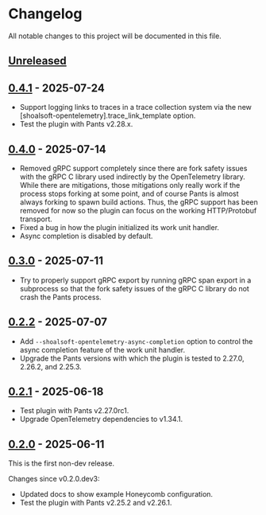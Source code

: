 # Changelog

All notable changes to this project will be documented in this file.

## [Unreleased]

## [0.4.1] - 2025-07-24

- Support logging links to traces in a trace collection system via the new [shoalsoft-opentelemetry].trace_link_template option.
- Test the plugin with Pants v2.28.x.

## [0.4.0] - 2025-07-14

- Removed gRPC support completely since there are fork safety issues with the gRPC C library used indirectly by the OpenTelemetry library. While there are mitigations, those mitigations only really work if the process stops forking at some point, and of course Pants is almost always forking to spawn build actions. Thus, the gRPC support has been removed for now so the plugin can focus on the working HTTP/Protobuf transport.
- Fixed a bug in how the plugin initialized its work unit handler.
- Async completion is disabled by default.

## [0.3.0] - 2025-07-11

- Try to properly support gRPC export by running gRPC span export in a subprocess so that the fork safety issues of the gRPC C library do not crash the Pants process.

## [0.2.2] - 2025-07-07

- Add `--shoalsoft-opentelemetry-async-completion` option to control the async completion feature of the work unit handler.
- Upgrade the Pants versions with which the plugin is tested to 2.27.0, 2.26.2, and 2.25.3.

## [0.2.1] - 2025-06-18

- Test plugin with Pants v2.27.0rc1.
- Upgrade OpenTelemetry dependencies to v1.34.1.

## [0.2.0] - 2025-06-11

This is the first non-dev release.

Changes since v0.2.0.dev3:

- Updated docs to show example Honeycomb configuration.
- Test the plugin with Pants v2.25.2 and v2.26.1.

[Unreleased]: https://github.com/shoalsoft/shoalsoft-pants-opentelemetry-plugin/compare/v0.4.0...HEAD
[0.4.1]: https://github.com/shoalsoft/shoalsoft-pants-opentelemetry-plugin/releases/tag/v0.4.1
[0.4.0]: https://github.com/shoalsoft/shoalsoft-pants-opentelemetry-plugin/releases/tag/v0.4.0
[0.3.0]: https://github.com/shoalsoft/shoalsoft-pants-opentelemetry-plugin/releases/tag/v0.3.0
[0.2.2]: https://github.com/shoalsoft/shoalsoft-pants-opentelemetry-plugin/releases/tag/v0.2.2
[0.2.1]: https://github.com/shoalsoft/shoalsoft-pants-opentelemetry-plugin/releases/tag/v0.2.1
[0.2.0]: https://github.com/shoalsoft/shoalsoft-pants-opentelemetry-plugin/releases/tag/v0.2.0
